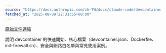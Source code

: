 ```yaml
---
source: "https://docs.anthropic.com/zh-TW/docs/claude-code/devcontainer"
fetched_at: "2025-08-09T22:31:55+08:00"
---
```


[原始文件連結](https://docs.anthropic.com/zh-TW/docs/claude-code/devcontainer)

說明 devcontainer 的快速開始、核心檔案（devcontainer.json、Dockerfile、init-firewall.sh）、安全與網路白名單與常見使用案例。

